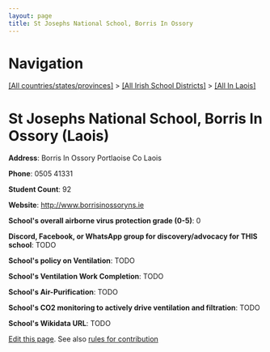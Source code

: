 ```yaml
---
layout: page
title: St Josephs National School, Borris In Ossory
---
```

# Navigation

[[All countries/states/provinces]](../../..) > [[All Irish School Districts]](../..) > [[All In Laois]](..)

# St Josephs National School, Borris In Ossory (Laois)

**Address**: Borris In Ossory Portlaoise Co Laois

**Phone**: 0505 41331

**Student Count**: 92

**Website**: <http://www.borrisinossoryns.ie>

**School's overall airborne virus protection grade (0-5)**: 0

**Discord, Facebook, or WhatsApp group for discovery/advocacy for THIS school**: TODO

**School's policy on Ventilation**: TODO

**School's Ventilation Work Completion**: TODO

**School's Air-Purification**: TODO

**School's CO2 monitoring to actively drive ventilation and filtration**: TODO

**School's Wikidata URL**: TODO


[Edit this page](https://github.com/ventilate-schools/Ireland/edit/main/./Laois/St_Josephs_National_School,_Borris_In_Ossory.md). See also [rules for contribution](../../../contribution-rules/)
